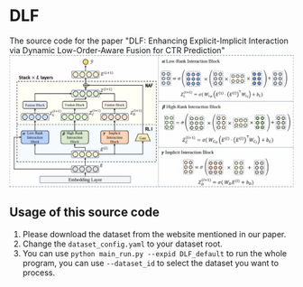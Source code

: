 # DLF
The source code for the paper "DLF: Enhancing Explicit-Implicit Interaction via Dynamic Low-Order-Aware Fusion for CTR Prediction"
![Frame Figure](./sigir_25.png)

## Usage of this source code
1. Please download the dataset from the website mentioned in our paper.
2. Change the `dataset_config.yaml` to your dataset root.
3. You can use `python main_run.py --expid DLF_default` to run the whole program, you can use `--dataset_id` to select the dataset you want to process.
